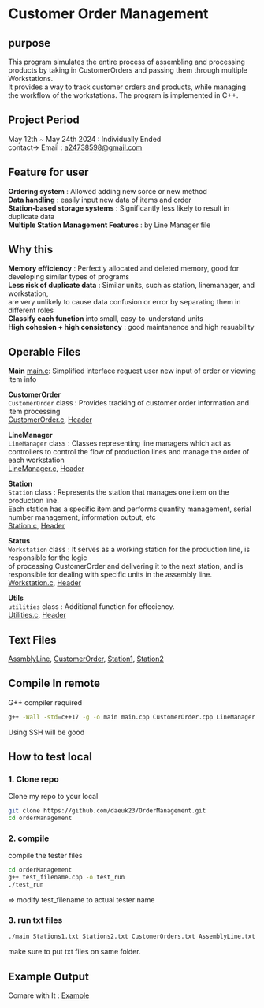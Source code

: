# Customer Order Management

## purpose 
This program simulates the entire process of assembling and processing products by taking in CustomerOrders and passing them through multiple Workstations.   
It provides a way to track customer orders and products, while managing the workflow of the workstations. The program is implemented in C++.  

## Project Period
May 12th ~ May 24th 2024 : Individually Ended   
contact-> Email : a24738598@gmail.com  

## Feature for user
**Ordering system** : Allowed adding new sorce or new method    
**Data handling** : easily input new data of items and order  
**Station-based storage systems** : Significantly less likely to result in duplicate data  
**Multiple Station Management Features** : by Line Manager file  

## Why this  
**Memory efficiency** : Perfectly allocated and deleted memory, good for developing similar types of programs  
**Less risk of duplicate data** : Similar units, such as station, linemanager, and workstation,   
are very unlikely to cause data confusion or error by separating them in different roles  
**Classify each function** into small, easy-to-understand units  
**High cohesion + high consistency** : good maintanence and high resuability  

## Operable Files

**Main**
[main.c](rcs/main.cpp): Simplified interface request user new input of order or viewing item info  

**CustomerOrder**  
`CustomerOrder` class : Provides tracking of customer order information and item processing  
[CustomerOrder.c](rcs/CustomerOrder.cpp), [Header](rcs/CustomerOrder.h)  

**LineManager**  
`LineManager` class : Classes representing line managers which act as controllers to control the flow of production lines and manage the order of each workstation  
[LineManager.c](rcs/LineManager.cpp), [Header](rcs/LineManager.h)  

**Station**  
`Station` class : Represents the station that manages one item on the production line.  
Each station has a specific item and performs quantity management, serial number management, information output, etc  
[Station.c](rcs/Station.cpp), [Header](rcs/Station.h)  

**Status**  
`Workstation` class : It serves as a working station for the production line, is responsible for the logic  
of processing CustomerOrder and delivering it to the next station, and is responsible for dealing with specific units in the assembly line.  
[Workstation.c](rcs/Workstation.cpp), [Header](rcs/Workstation.h)  

**Utils**  
`utilities` class : Additional function for effeciency.  
[Utilities.c](rcs/Utilities.cpp), [Header](rcs/Utilities.h)  

## Text Files  
[AssmblyLine](txt/AssemblyLine.txt), [CustomerOrder](txt/CustomerOrders.txt), [Station1](txt/Stations1.txt), [Station2](txt/Stations2.txt)

## Compile In remote 
G++ compiler required  

```bash
g++ -Wall -std=c++17 -g -o main main.cpp CustomerOrder.cpp LineManager.cpp Station.cpp Utilities.cpp Workstation.cpp
```
Using SSH will be good

## How to test local

### 1. Clone repo

Clone my repo to your local

```bash
git clone https://github.com/daeuk23/OrderManagement.git
cd orderManagement
```  
### 2. compile

compile the tester files

```bash
cd orderManagement
g++ test_filename.cpp -o test_run
./test_run
```
=> modify test_filename to actual tester name

### 3. run txt files
```bash
./main Stations1.txt Stations2.txt CustomerOrders.txt AssemblyLine.txt
```
make sure to put txt files on same folder.  

## Example Output  
Comare with It : [Example](txt/sampleoutput.txt)
